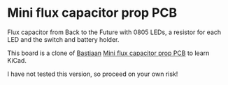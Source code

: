 # Mini flux capacitor prop PCB

Flux capacitor from Back to the Future with 0805 LEDs, a resistor for each LED and the switch and battery holder.

This board is a clone of [Bastiaan](https://hackaday.io/bastiaan) [Mini flux capacitor prop PCB](https://hackaday.io/project/25913) to learn KiCad.

I have not tested this version, so proceed on your own risk!
